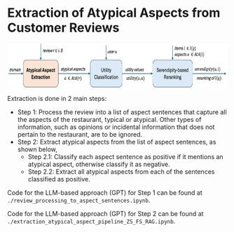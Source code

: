 # Extraction of Atypical Aspects from Customer Reviews

<p align="center">
  <img src="pipeline1.png" height="100">
</p>

Extraction is done in 2 main steps:
- Step 1: Process the review into a list of aspect sentences that capture all the aspects of the restaurant, typical or atypical. Other types of information, such as opinions or incidental information that does not pertain to the restaurant, are to be ignored. 
- Step 2: Extract atypical aspects from the list of aspect sentences, as shown below,
    - Step 2.1: Classify each aspect sentence as positive if it mentions an atypical aspect, otherwise classify it as negative.
    - Step 2.2: Extract all atypical aspects from each of the sentences classified as positive.

Code for the LLM-based approach (GPT) for Step 1 can be found at `./review_processing_to_aspect_sentences.ipynb`.
 
Code for the LLM-based approach (GPT) for Step 2 can be found at `./extraction_atypical_aspect_pipeline_ZS_FS_RAG.ipynb`.
